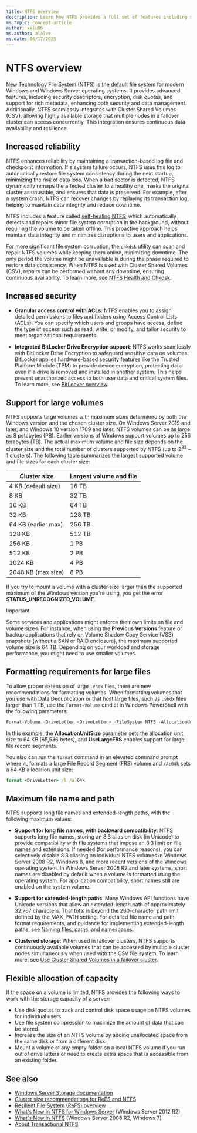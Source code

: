 ```yaml
---
title: NTFS overview
description: Learn how NTFS provides a full set of features including security descriptors, encryption, disk quotas, and rich metadata in Windows.
ms.topic: concept-article
author: xelu86
ms.author: alalve
ms.date: 06/17/2025
---
```


# NTFS overview

New Technology File System (NTFS) is the default file system for modern Windows and Windows Server operating systems. It provides advanced features, including security descriptors, encryption, disk quotas, and support for rich metadata, enhancing both security and data management. Additionally, NTFS seamlessly integrates with Cluster Shared Volumes (CSV), allowing highly available storage that multiple nodes in a failover cluster can access concurrently. This integration ensures continuous data availability and resilience.

## Increased reliability

NTFS enhances reliability by maintaining a transaction-based log file and checkpoint information. If a system failure occurs, NTFS uses this log to automatically restore file system consistency during the next startup, minimizing the risk of data loss. When a bad sector is detected, NTFS dynamically remaps the affected cluster to a healthy one, marks the original cluster as unusable, and ensures that data is preserved. For example, after a system crash, NTFS can recover changes by replaying its transaction log, helping to maintain data integrity and reduce downtime.

NTFS includes a feature called [self-healing NTFS](/previous-versions/windows/it-pro/windows-server-2008-r2-and-2008/cc771388(v=ws.10)), which automatically detects and repairs minor file system corruption in the background, without requiring the volume to be taken offline. This proactive approach helps maintain data integrity and minimizes disruptions to users and applications.

For more significant file system corruption, the `chkdsk` utility can scan and repair NTFS volumes while keeping them online, minimizing downtime. The only period the volume might be unavailable is during the phase required to restore data consistency. When NTFS is used with Cluster Shared Volumes (CSV), repairs can be performed without any downtime, ensuring continuous availability. To learn more, see [NTFS Health and Chkdsk](/previous-versions/windows/it-pro/windows-server-2012-r2-and-2012/hh831536(v%3dws.11)).

## Increased security

- **Granular access control with ACLs**: NTFS enables you to assign detailed permissions to files and folders using Access Control Lists (ACLs). You can specify which users and groups have access, define the type of access such as read, write, or modify, and tailor security to meet organizational requirements.

- **Integrated BitLocker Drive Encryption support**: NTFS works seamlessly with BitLocker Drive Encryption to safeguard sensitive data on volumes. BitLocker applies hardware-based security features like the Trusted Platform Module (TPM) to provide device encryption, protecting data even if a drive is removed and installed in another system. This helps prevent unauthorized access to both user data and critical system files. To learn more, see [BitLocker overview](/windows/security/operating-system-security/data-protection/bitlocker).

## Support for large volumes

NTFS supports large volumes with maximum sizes determined by both the Windows version and the chosen cluster size. On Windows Server 2019 and later, and Windows 10 version 1709 and later, NTFS volumes can be as large as 8 petabytes (PB). Earlier versions of Windows support volumes up to 256 terabytes (TB). The actual maximum volume and file size depends on the cluster size and the total number of clusters supported by NTFS (up to 2<sup>32</sup> – 1 clusters). The following table summarizes the largest supported volume and file sizes for each cluster size:

| Cluster size | Largest volume and file |
|--|--|
| 4 KB (default size) | 16 TB |
| 8 KB | 32 TB |
| 16 KB | 64 TB |
| 32 KB | 128 TB |
| 64 KB (earlier max) | 256 TB |
| 128 KB | 512 TB |
| 256 KB | 1 PB |
| 512 KB | 2 PB |
| 1024 KB | 4 PB |
| 2048 KB (max size) | 8 PB |

If you try to mount a volume with a cluster size larger than the supported maximum of the Windows version you're using, you get the error **STATUS_UNRECOGNIZED_VOLUME**.

> [!IMPORTANT]
> Some services and applications might enforce their own limits on file and volume sizes. For instance, when using the **Previous Versions** feature or backup applications that rely on Volume Shadow Copy Service (VSS) snapshots (without a SAN or RAID enclosure), the maximum supported volume size is 64 TB. Depending on your workload and storage performance, you might need to use smaller volumes.

## Formatting requirements for large files

To allow proper extension of large `.vhdx` files, there are new recommendations for formatting volumes. When formatting volumes that you use with Data Deduplication or that host large files, such as `.vhdx` files larger than 1 TB, use the `Format-Volume` cmdlet in Windows PowerShell with the following parameters:

```powershell
Format-Volume -DriveLetter <DriveLetter> -FileSystem NTFS -AllocationUnitSize 65536 -UseLargeFRS
```

In this example, the **AllocationUnitSize** parameter sets the allocation unit size to 64 KB (65,536 bytes), and **UseLargeFRS** enables support for large file record segments.

You also can run the `format` command in an elevated command prompt where `/L` formats a large File Record Segment (FRS) volume and `/A:64k` sets a 64 KB allocation unit size:

```cmd
format <DriveLetter> /l /a:64k
```

## Maximum file name and path

NTFS supports long file names and extended-length paths, with the following maximum values:

- **Support for long file names, with backward compatibility**: NTFS supports long file names, storing an 8.3 alias on disk (in Unicode) to provide compatibility with file systems that impose an 8.3 limit on file names and extensions. If needed (for performance reasons), you can selectively disable 8.3 aliasing on individual NTFS volumes in Windows Server 2008 R2, Windows 8, and more recent versions of the Windows operating system.
  In Windows Server 2008 R2 and later systems, short names are disabled by default when a volume is formatted using the operating system. For application compatibility, short names still are enabled on the system volume.

- **Support for extended-length paths**: Many Windows API functions have Unicode versions that allow an extended-length path of approximately 32,767 characters. That total is beyond the 260-character path limit defined by the MAX\_PATH setting. For detailed file name and path format requirements, and guidance for implementing extended-length paths, see [Naming files, paths, and namespaces](/windows/win32/fileio/naming-a-file).

- **Clustered storage**: When used in failover clusters, NTFS supports continuously available volumes that can be accessed by multiple cluster nodes simultaneously when used with the CSV file system. To learn more, see [Use Cluster Shared Volumes in a failover cluster](../../failover-clustering/failover-cluster-csvs.md).

## Flexible allocation of capacity

If the space on a volume is limited, NTFS provides the following ways to work with the storage capacity of a server:

- Use disk quotas to track and control disk space usage on NTFS volumes for individual users.
- Use file system compression to maximize the amount of data that can be stored.
- Increase the size of an NTFS volume by adding unallocated space from the same disk or from a different disk.
- Mount a volume at any empty folder on a local NTFS volume if you run out of drive letters or need to create extra space that is accessible from an existing folder.

## See also

- [Windows Server Storage documentation](../storage.yml)
- [Cluster size recommendations for ReFS and NTFS](https://techcommunity.microsoft.com/t5/Storage-at-Microsoft/Cluster-size-recommendations-for-ReFS-and-NTFS/ba-p/425960)
- [Resilient File System (ReFS) overview](../refs/refs-overview.md)
- [What's New in NTFS for Windows Server](/previous-versions/windows/it-pro/windows-server-2012-r2-and-2012/dn466520(v%3dws.11)) (Windows Server 2012 R2)
- [What's New in NTFS](/previous-versions/windows/it-pro/windows-server-2008-r2-and-2008/ff383236(v=ws.10)) (Windows Server 2008 R2, Windows 7)
- [About Transactional NTFS](/windows/win32/fileio/about-transactional-ntfs)
